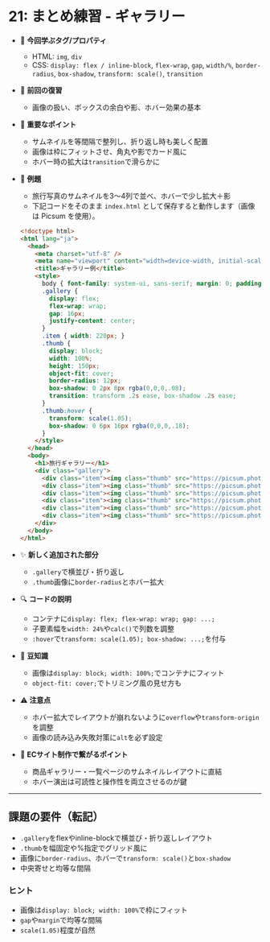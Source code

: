 # 21: まとめ練習 - ギャラリー

- 🧩 **今回学ぶタグ/プロパティ**
  - HTML: `img`, `div`
  - CSS: `display: flex / inline-block`, `flex-wrap`, `gap`, `width/%`, `border-radius`, `box-shadow`, `transform: scale()`, `transition`

- 🔁 **前回の復習**
  - 画像の扱い、ボックスの余白や影、ホバー効果の基本

- 📌 **重要なポイント**
  - サムネイルを等間隔で整列し、折り返し時も美しく配置
  - 画像は枠にフィットさせ、角丸や影でカード風に
  - ホバー時の拡大は`transition`で滑らかに

- 🧪 **例題**
  - 旅行写真のサムネイルを3〜4列で並べ、ホバーで少し拡大＋影
  - 下記コードをそのまま `index.html` として保存すると動作します（画像は Picsum を使用）。

  ```html
  <!doctype html>
  <html lang="ja">
    <head>
      <meta charset="utf-8" />
      <meta name="viewport" content="width=device-width, initial-scale=1" />
      <title>ギャラリー例</title>
      <style>
        body { font-family: system-ui, sans-serif; margin: 0; padding: 40px; background:#fafafa; }
        .gallery {
          display: flex;
          flex-wrap: wrap;
          gap: 16px;
          justify-content: center;
        }
        .item { width: 220px; }
        .thumb {
          display: block;
          width: 100%;
          height: 150px;
          object-fit: cover;
          border-radius: 12px;
          box-shadow: 0 2px 8px rgba(0,0,0,.08);
          transition: transform .2s ease, box-shadow .2s ease;
        }
        .thumb:hover {
          transform: scale(1.05);
          box-shadow: 0 6px 16px rgba(0,0,0,.18);
        }
      </style>
    </head>
    <body>
      <h1>旅行ギャラリー</h1>
      <div class="gallery">
        <div class="item"><img class="thumb" src="https://picsum.photos/seed/1/600/400" alt="sample 1"></div>
        <div class="item"><img class="thumb" src="https://picsum.photos/seed/2/600/400" alt="sample 2"></div>
        <div class="item"><img class="thumb" src="https://picsum.photos/seed/3/600/400" alt="sample 3"></div>
        <div class="item"><img class="thumb" src="https://picsum.photos/seed/4/600/400" alt="sample 4"></div>
        <div class="item"><img class="thumb" src="https://picsum.photos/seed/5/600/400" alt="sample 5"></div>
        <div class="item"><img class="thumb" src="https://picsum.photos/seed/6/600/400" alt="sample 6"></div>
      </div>
    </body>
  </html>
  ```

- ✨ **新しく追加された部分**
  - `.gallery`で横並び・折り返し
  - `.thumb`画像に`border-radius`とホバー拡大

- 🔍 **コードの説明**
  - コンテナに`display: flex; flex-wrap: wrap; gap: ...;`
  - 子要素幅を`width: 24%`や`calc()`で列数を調整
  - `:hover`で`transform: scale(1.05); box-shadow: ...;`を付与

- 📖 **豆知識**
  - 画像は`display: block; width: 100%;`でコンテナにフィット
  - `object-fit: cover;`でトリミング風の見せ方も

- ⚠️ **注意点**
  - ホバー拡大でレイアウトが崩れないように`overflow`や`transform-origin`を調整
  - 画像の読み込み失敗対策に`alt`を必ず設定

- 🛒 **ECサイト制作で繋がるポイント**
  - 商品ギャラリー・一覧ページのサムネイルレイアウトに直結
  - ホバー演出は可読性と操作性を両立させるのが鍵

---

## 課題の要件（転記）
- `.gallery`をflexやinline-blockで横並び・折り返しレイアウト
- `.thumb`を幅固定や%指定でグリッド風に
- 画像に`border-radius`、ホバーで`transform: scale()`と`box-shadow`
- 中央寄せと均等な間隔

### ヒント
- 画像は`display: block; width: 100%`で枠にフィット
- `gap`や`margin`で均等な間隔
- `scale(1.05)`程度が自然